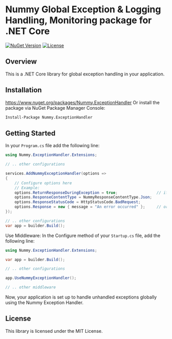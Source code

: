 

# Nummy Global Exception & Logging Handling, Monitoring package for .NET Core

[![NuGet Version](https://img.shields.io/nuget/v/Nummy.ExceptionHandler.svg)](https://www.nuget.org/packages/Nummy.ExceptionHandler/)
[![License](https://img.shields.io/badge/license-MIT-blue.svg)](LICENSE)

## Overview

This is a .NET Core library for global exception handling in your application.

## Installation

https://www.nuget.org/packages/Nummy.ExceptionHandler
Or install the package via NuGet Package Manager Console:

```bash
Install-Package Nummy.ExceptionHandler
```

## Getting Started
In your `Program.cs` file add the following line:

```csharp
using Nummy.ExceptionHandler.Extensions;
```
```csharp
// .. other configurations

services.AddNummyExceptionHandler(options =>
{
    // Configure options here
    // Example: 
    options.ReturnResponseDuringException = true;                 // if false, the app throws exceptions as a normal
    options.ResponseContentType = NummyResponseContentType.Json;
    options.ResponseStatusCode = HttpStatusCode.BadRequest;
    options.Response = new { message = "An error occurred" };     // or your custom object
});

// .. other configurations
var app = builder.Build();
```
Use Middleware: In the Configure method of your `Startup.cs` file, add the following line:

```csharp
using Nummy.ExceptionHandler.Extensions;
```
```csharp
var app = builder.Build();

// .. other configurations

app.UseNummyExceptionHandler();

// .. other middleware
```
Now, your application is set up to handle unhandled exceptions globally using the Nummy Exception Handler.

## License
This library is licensed under the MIT License.